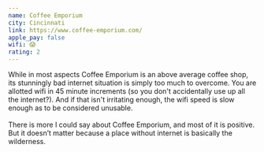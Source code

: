 ```yaml
---
name: Coffee Emporium
city: Cincinnati
link: https://www.coffee-emporium.com/
apple_pay: false
wifi: 😱
rating: 2
---
```


While in most aspects Coffee Emporium is an above average coffee shop, its stunningly bad internet situation is simply too much to overcome.
You are allotted wifi in 45 minute increments (so you don't accidentally use up all the internet?).
And if that isn't irritating enough, the wifi speed is slow enough as to be considered unusable.
<br><br>
There is more I could say about Coffee Emporium, and most of it is positive.
But it doesn’t matter because a place without internet is basically the wilderness.
